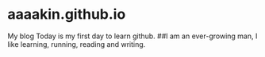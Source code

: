 # aaaakin.github.io
My blog
Today is my first day to learn github.
##I am an ever-growing man, I like learning, running, reading and writing.
